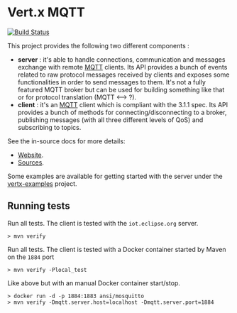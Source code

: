# Vert.x MQTT

[![Build Status](https://travis-ci.org/vert-x3/vertx-mqtt.svg?branch=master)](https://travis-ci.org/vert-x3/vertx-mqtt)

This project provides the following two different components :

* **server** : it's able to handle connections, communication and messages exchange with remote [MQTT](http://mqtt.org/) clients.
Its API provides a bunch of events related to raw protocol messages received by clients and exposes some functionalities in order to send messages to them.
It's not a fully featured MQTT broker but can be used for building something like that or for protocol translation (MQTT <--> ?).
* **client** : it's an [MQTT](http://mqtt.org/) client which is compliant with the 3.1.1 spec. Its API provides a bunch of methods
for connecting/disconnecting to a broker, publishing messages (with all three different levels of QoS) and subscribing to topics.

See the in-source docs for more details:
- [Website](http://vertx.io/docs/#mqtt).
- [Sources](src/main/asciidoc/index.adoc).

Some examples are available for getting started with the server under the [vertx-examples](https://github.com/vert-x3/vertx-examples/tree/master/mqtt-server-examples) project.

## Running tests

Run all tests. The client is tested with the `iot.eclipse.org` server.

```
> mvn verify
```

Run all tests. The client is tested with a Docker container started by Maven on the `1884` port

```
> mvn verify -Plocal_test
```

Like above but with an manual Docker container start/stop.

```
> docker run -d -p 1884:1883 ansi/mosquitto
> mvn verify -Dmqtt.server.host=localhost -Dmqtt.server.port=1884
```
